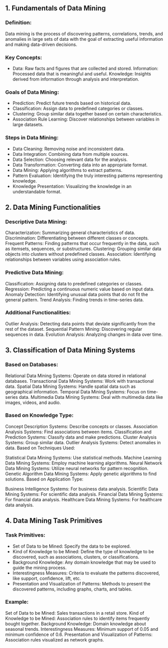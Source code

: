 ## 1. Fundamentals of Data Mining
### Definition:
Data mining is the process of discovering patterns, correlations, trends, and anomalies in large sets of data with the goal of extracting useful information and making data-driven decisions.

### Key Concepts:

- Data: Raw facts and figures that are collected and stored.
 Information: Processed data that is meaningful and useful.
 Knowledge: Insights derived from information through analysis and interpretation.

### Goals of Data Mining:

- Prediction: Predict future trends based on historical data.
- Classification: Assign data to predefined categories or classes.
- Clustering: Group similar data together based on certain characteristics.
- Association Rule Learning: Discover relationships between variables in large datasets.

### Steps in Data Mining:

- Data Cleaning: Removing noise and inconsistent data.
- Data Integration: Combining data from multiple sources.
- Data Selection: Choosing relevant data for the analysis.
- Data Transformation: Converting data into an appropriate format.
- Data Mining: Applying algorithms to extract patterns.
- Pattern Evaluation: Identifying the truly interesting patterns representing knowledge.
- Knowledge Presentation: Visualizing the knowledge in an understandable format.

## 2. Data Mining Functionalities

### Descriptive Data Mining:

Characterization: Summarizing general characteristics of data.
Discrimination: Differentiating between different classes or concepts.
Frequent Patterns: Finding patterns that occur frequently in the data, such as itemsets, sequences, or substructures.
Clustering: Grouping similar data objects into clusters without predefined classes.
Association: Identifying relationships between variables using association rules.

### Predictive Data Mining:

Classification: Assigning data to predefined categories or classes.
Regression: Predicting a continuous numeric value based on input data.
Anomaly Detection: Identifying unusual data points that do not fit the general pattern.
Trend Analysis: Finding trends in time-series data.

### Additional Functionalities:

Outlier Analysis: Detecting data points that deviate significantly from the rest of the dataset.
Sequential Pattern Mining: Discovering regular sequences in data.
Evolution Analysis: Analyzing changes in data over time.

## 3. Classification of Data Mining Systems

### Based on Databases:

Relational Data Mining Systems: Operate on data stored in relational databases.
Transactional Data Mining Systems: Work with transactional data.
Spatial Data Mining Systems: Handle spatial data such as geographical information.
Temporal Data Mining Systems: Focus on time-series data.
Multimedia Data Mining Systems: Deal with multimedia data like images, videos, and audio.

### Based on Knowledge Type:

Concept Description Systems: Describe concepts or classes.
Association Analysis Systems: Find associations between items.
Classification and Prediction Systems: Classify data and make predictions.
Cluster Analysis Systems: Group similar data.
Outlier Analysis Systems: Detect anomalies in data.
Based on Techniques Used:

Statistical Data Mining Systems: Use statistical methods.
Machine Learning Data Mining Systems: Employ machine learning algorithms.
Neural Network Data Mining Systems: Utilize neural networks for pattern recognition.
Genetic Algorithm Data Mining Systems: Apply genetic algorithms to find solutions.
Based on Application Type:

Business Intelligence Systems: For business data analysis.
Scientific Data Mining Systems: For scientific data analysis.
Financial Data Mining Systems: For financial data analysis.
Healthcare Data Mining Systems: For healthcare data analysis.


## 4. Data Mining Task Primitives

### Task Primitives:

- Set of Data to be Mined: Specify the data to be explored.
- Kind of Knowledge to be Mined: Define the type of knowledge to be discovered, such as associations, clusters, or classifications.
- Background Knowledge: Any domain knowledge that may be used to guide the mining process.
- Interestingness Measures: Criteria to evaluate the patterns discovered, like support, confidence, lift, etc.
- Presentation and Visualization of Patterns: Methods to present the discovered patterns, including graphs, charts, and tables.

### Example:

Set of Data to be Mined: Sales transactions in a retail store.
Kind of Knowledge to be Mined: Association rules to identify items frequently bought together.
Background Knowledge: Domain knowledge about seasonal trends.
Interestingness Measures: Minimum support of 0.05 and minimum confidence of 0.6.
Presentation and Visualization of Patterns: Association rules visualized as network graphs.
